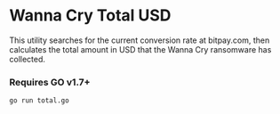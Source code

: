 # Wanna Cry Total USD

This utility searches for the current conversion rate at bitpay.com, then calculates the total amount in USD that the Wanna Cry ransomware has collected.


### Requires GO v1.7+

`go run total.go`

